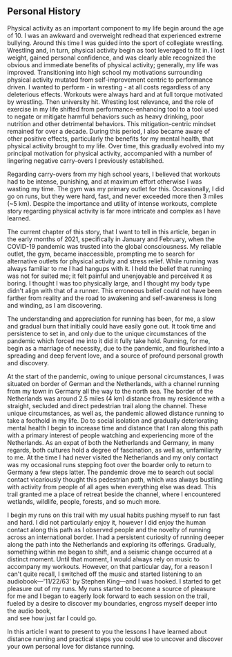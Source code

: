 ## Personal History
Physical activity as an important component to my life begin around the age of 
10. I was an awkward and overweight redhead that experienced extreme bullying. 
Around this time I was guided into the sport of collegiate wrestling. Wrestling
and, in turn, physical activity begin as toot leveraged to fit in. I lost 
weight, gained personal confidence, and was clearly able recognized the obvious 
and immediate benefits of physical activity; generally, my life was improved.
Transitioning into high school my motivations surrounding physical activity 
mutated from self-improvement centric to performance driven. I wanted to 
perform - in wresting - at all costs regardless of any deleterious effects. 
Workouts were always hard and at full torque motivated by wrestling. 
Then university hit. Wresting lost relevance, and the role of exercise in my 
life shifted from performance-enhancing tool to a tool used to negate or 
mitigate harmful behaviors such as heavy drinking, poor nutrition and other 
detrimental behaviors. This mitigation-centric mindset remained for over a 
decade. During this period, I also became aware of other positive effects, 
particularly the benefits for my mental health, that physical activity brought 
to my life. Over time, this gradually evolved into my principal motivation for 
physical activity, accompanied with a number of lingering negative carry-overs 
I previously established. 

Regarding carry-overs from my high school years, I believed that workouts had to
be intense, punishing, and at maximum effort otherwise I was wasting my time.
The gym was my primary outlet for this. Occasionally, I did go on runs, but 
they were hard, fast, and never exceeded more then 3 miles (~5 km).
Despite the importance and utility of intense workouts, complete story regarding
physical activity is far more intricate and complex as I have learned.

The current chapter of this story, that I want to tell in this article, began in
the early months of 2021, specifically in January and February, when the 
COVID-19 pandemic was trusted into the global consciousness. My reliable outlet,
the gym, became inaccessible, prompting me to search for alternative outlets for
physical activity and stress relief. While running was always familiar to me I 
had hangups with it. I held the belief that running was not for suited me;
it felt painful and unenjoyable and perceived it as boring. I thought I was too
physically large, and I thought my body type didn't align with that of a runner.
This erroneous belief could not have been farther from reality and the road to 
awakening and self-awareness is long and winding, as I am discovering.

The understanding and appreciation for running has been, for me, a slow and 
gradual burn that initially could have easily gone out. It took time and 
persistence to set in, and only due to the unique circumstances of the  pandemic 
which forced me into it did it fully take hold. Running, for me, begin as a 
marriage of necessity, due to the pandemic, and flourished into a spreading and 
deep fervent love, and a source of profound personal growth and discovery.

At the start of the pandemic, owing to unique personal circumstances, I was
situated on border of German and the Netherlands, with a channel running from my
town in Germany all the way to the north sea. The border of the Netherlands was
around 2.5 miles (4 km) distance from my residence with a straight, secluded and
direct pedestrian trail along the channel. These unique circumstances, as well 
as, the pandemic allowed distance running to take a foothold in my life. Do to
social isolation and gradually deteriorating mental health I begin to increase
time and distance that I ran along this path with a primary interest of people 
watching and experiencing more of the Netherlands. As an expat of both the
Netherlands and Germany, in many regards, both cultures hold a degree of
fascination, as well as, unfamiliarity to me. At the time I had never visited
the Netherlands and my only contact was my occasional runs stepping foot over 
the boarder only to return to Germany a few steps latter. The pandemic drove me 
to search out social contact vicariously thought this pedestrian path, which was
always bustling with activity from people of all ages when everything else was 
dead. This trail granted me a place of retreat beside the channel, where I 
encountered wetlands, wildlife, people, forests, and so much more.

I begin my runs on this trail with my usual habits pushing myself to run fast and
hard. I did not particularly enjoy it, however I did enjoy the human contact
along this path as I observed people and the novelty of running across an 
international border. I had a persistent curiosity of running deeper along the 
path into the Netherlands and exploring its offerings. 
Gradually, something within me began to shift, and a seismic change occurred at 
a distinct moment. Until that moment, I would
always rely on music to accompany my workouts. However, on that particular day, for a 
reason I can't quite recall, I switched off the music and started listening to 
an audiobook—'11/22/63' by Stephen King—and I was hooked. I started to get
pleasure out of my runs.  My runs started to become a source of pleasure for me
and I began to eagerly look forward to each session on the trail, fueled by a 
desire to discover my boundaries, engross myself deeper into the audio book,  
and see how just far I could go.

In this article I want to present to you the lessons I have learned about
distance running and practical steps you could use to uncover and discover your
own personal love for distance running.

